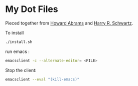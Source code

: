 My Dot Files
============

Pieced together from  [Howard Abrams][0] and [Harry R. Schwartz][1].


To install 

``` sh
./install.sh 

```

run emacs :

``` sh
emacsclient -c --alternate-editor= <FILE> 

```

Stop the client:

``` sh
emacsclient --eval "(kill-emacs)" 

```



[0]: https://github.com/howardabrams/dot-files
[1]: https://github.com/hrs/dotfiles
